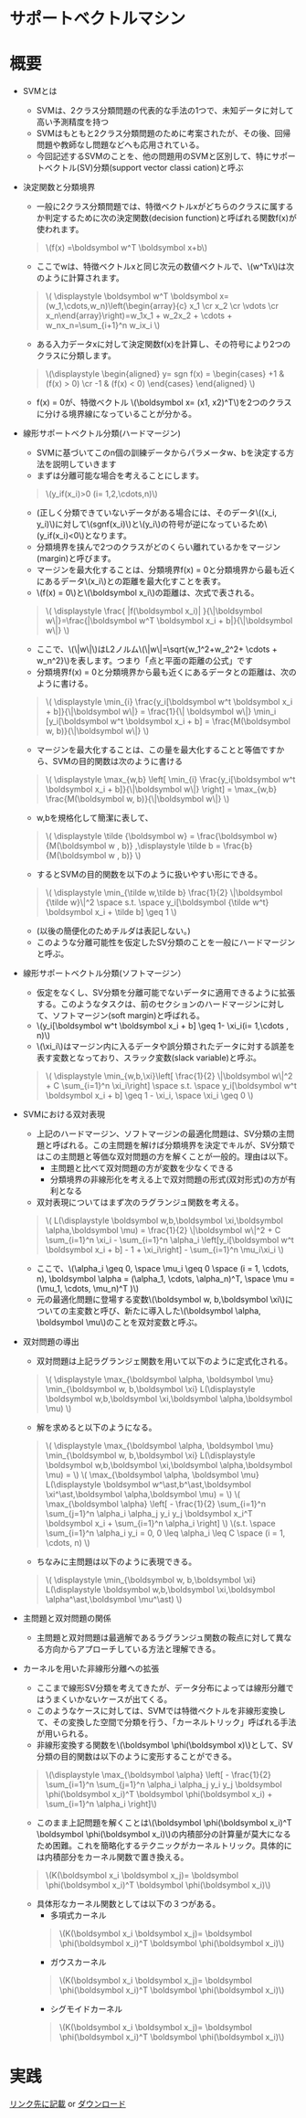 <script type="text/x-mathjax-config">MathJax.Hub.Config({tex2jax:{inlineMath:[['\$','\$'],['\\(','\\)']],processEscapes:true},CommonHTML: {matchFontHeight:false}});</script>
<script type="text/javascript" async src="https://cdnjs.cloudflare.com/ajax/libs/mathjax/2.7.1/MathJax.js?config=TeX-MML-AM_CHTML"></script>
サポートベクトルマシン
============
# 概要

- SVMとは
  - SVMは、2クラス分類問題の代表的な手法の1つで、未知データに対して高い予測精度を持つ
  - SVMはもともと2クラス分類問題のために考案されたが、その後、回帰問題や教師なし問題などへも応用されている。
  - 今回記述するSVMのことを、他の問題用のSVMと区別して、特にサポートベクトル(SV)分類(support vector classi cation)と呼ぶ
- 決定関数と分類境界
  - 一般に2クラス分類問題では、特徴ベクトルxがどちらのクラスに属するか判定するために次の決定関数(decision function)と呼ばれる関数f(x)が使われます。
  > \\\(f(x) =\boldsymbol w^T \boldsymbol x+b\\\)
  - ここでwは、特徴ベクトルxと同じ次元の数値ベクトルで、\\\(w^Tx\\\)は次のように計算されます。
  > \\\(
      \displaystyle \boldsymbol w^T \boldsymbol x=(w_1,\cdots,w_n)\left(\begin{array}{c} x_1 \cr x_2 \cr \vdots \cr x_n\end{array}\right)=w_1x_1 + w_2x_2 + \cdots + w_nx_n=\sum_{i+1}^n w_ix_i
    \\\)
  - ある入力データxに対して決定関数f(x)を計算し、その符号により2つのクラスに分類します。
  > \\\(\displaystyle
\begin{aligned} 
y= sgn f(x) =
    \begin{cases}
        +1 & (f(x) > 0) \cr
        -1 & (f(x) < 0) 
    \end{cases}
\end{aligned} \\\)
  - f(x) = 0が、特徴ベクトル \\\(\boldsymbol x= (x1, x2)^T\\\)を2つのクラスに分ける境界線になっていることが分かる。
- 線形サポートベクトル分類(ハードマージン)
  - SVMに基づいてこのn個の訓練データからパラメータw、bを決定する方法を説明していきます
  - まずは分離可能な場合を考えることにします。
  > \\\(y_if(x_i)>0  (i= 1,2,\cdots,n)\\\)
  - (正しく分類できていないデータがある場合には、そのデータ\\\((x_i, y_i)\\\)に対して\\\(sgnf(x_i)\\\)と\\\(y_i\\\)の符号が逆になっているため\\\(y_if(x_i)<0\\\)となります。
  - 分類境界を挟んで2つのクラスがどのくらい離れているかをマージン(margin)と呼びます。
  - マージンを最大化することは、分類境界f(x) = 0と分類境界から最も近くにあるデータ\\\(x_i\\\)との距離を最大化すことを表す。
  - \\\(f(x) = 0\\\)と\\\(\boldsymbol x_i\\\)の距離は、次式で表される。
  > \\\(
      \displaystyle \frac{ \|f(\boldsymbol x_i)\| }{\\|\boldsymbol w\\|}=\frac{\|\boldsymbol  w^T \boldsymbol x_i + b\|}{\\|\boldsymbol w\\|}
    \\\)
  - ここで、\\\(\\|w\\|\\\)はL2ノルム\\\(\\|w\\|=\sqrt{w_1^2+w_2^2+ \cdots + w_n^2}\\\)を表します。つまり「点と平面の距離の公式」です
  - 分類境界f(x) = 0と分類境界から最も近くにあるデータとの距離は、次のように書ける。
  > \\\(
      \displaystyle \min_{i} \frac{y_i[\boldsymbol w^t \boldsymbol x_i + b]}{\\|\boldsymbol w\\|} = \frac{1}{\\| \boldsymbol w\\|} \min_i [y_i[\boldsymbol w^t \boldsymbol x_i + b] = \frac{M(\boldsymbol w, b)}{\\|\boldsymbol w\\|}
    \\\)
  - マージンを最大化することは、この量を最大化することと等価ですから、SVMの目的関数は次のように書ける
  > \\\(
      \displaystyle \max_{w,b} \left[ \min_{i} \frac{y_i[\boldsymbol w^t \boldsymbol x_i + b]}{\\|\boldsymbol w\\|} \right] = \max_{w,b} \frac{M(\boldsymbol w, b)}{\\|\boldsymbol w\\|}
    \\\)
  - w,bを規格化して簡潔に表して、
  > \\\(
      \displaystyle \tilde {\boldsymbol w} = \frac{\boldsymbol w}{M(\boldsymbol w , b)} ,\displaystyle \tilde b = \frac{b}{M(\boldsymbol w , b)}
    \\\)
  - するとSVMの目的関数を以下のように扱いやすい形にできる。
  > \\\(
      \displaystyle \min_{\tilde w,\tilde b} \frac{1}{2} \\|\boldsymbol {\tilde w}\\|^2 \space s.t. \space y_i[\boldsymbol {\tilde w^t} \boldsymbol x_i + \tilde b] \geq 1
    \\\)
  - (以後の簡便化のためチルダは表記しない。)
  - このような分離可能性を仮定したSV分類のことを一般にハードマージンと呼ぶ。
- 線形サポートベクトル分類(ソフトマージン）
  - 仮定をなくし、SV分類を分離可能でないデータに適用できるように拡張する。このようなタスクは、前のセクションのハードマージンに対して、ソフトマージン(soft margin)と呼ばれる。
  - \\\(y_i[\boldsymbol w^t \boldsymbol x_i + b] \geq 1- \xi_i(i= 1,\cdots , n)\\\)
  - \\\(\xi_i\\\)はマージン内に入るデータや誤分類されたデータに対する誤差を表す変数となっており、スラック変数(slack variable)と呼ぶ。
  > \\\(
      \displaystyle \min_{w,b,\xi}\left[ \frac{1}{2} \\|\boldsymbol w\\|^2 + C \sum_{i=1}^n \xi_i\right] \space s.t. \space y_i[\boldsymbol w^t \boldsymbol x_i + b] \geq 1 - \xi_i, \space \xi_i \geq 0
    \\\)
- SVMにおける双対表現
  - 上記のハードマージン、ソフトマージンの最適化問題は、SV分類の主問題と呼ばれる。この主問題を解けば分類境界を決定でキルが、SV分類ではこの主問題と等価な双対問題の方を解くことが一般的。理由は以下。
    - 主問題と比べて双対問題の方が変数を少なくできる
    - 分類境界の非線形化を考える上で双対問題の形式(双対形式)の方が有利となる
  - 双対表現についてはまず次のラグランジュ関数を考える。
  > \\\(
      L(\displaystyle \boldsymbol w,b,\boldsymbol \xi,\boldsymbol \alpha,\boldsymbol \mu) = \frac{1}{2} \\|\boldsymbol w\\|^2 + C \sum_{i=1}^n \xi_i - \sum_{i=1}^n \alpha_i \left[y_i[\boldsymbol w^t \boldsymbol x_i + b] - 1 + \xi_i\right] - \sum_{i=1}^n \mu_i\xi_i
    \\\)
  - ここで、\\\(\alpha_i \geq 0, \space \mu_i \geq 0 \space (i = 1, \cdots, n), \boldsymbol \alpha = (\alpha_1, \cdots, \alpha_n)^T, \space \mu = (\mu_1, \cdots, \mu_n)^T )\\\)
  - 元の最適化問題に登場する変数\\\(\boldsymbol w, b,\boldsymbol \xi\\\)についての主変数と呼び、新たに導入した\\\(\boldsymbol \alpha, \boldsymbol \mu\\\)のことを双対変数と呼ぶ。
- 双対問題の導出
  - 双対問題は上記ラグランジェ関数を用いて以下のように定式化される。
  > \\\(
      \displaystyle \max_{\boldsymbol \alpha, \boldsymbol \mu} \min_{\boldsymbol w, b,\boldsymbol \xi} L(\displaystyle \boldsymbol w,b,\boldsymbol \xi,\boldsymbol \alpha,\boldsymbol \mu)
    \\\)
  - 解を求めると以下のようになる。
  > \\\(
      \displaystyle \max_{\boldsymbol \alpha, \boldsymbol \mu} \min_{\boldsymbol w, b,\boldsymbol \xi} L(\displaystyle \boldsymbol w,b,\boldsymbol \xi,\boldsymbol \alpha,\boldsymbol \mu) =
    \\\)
  > \\\(
      \max_{\boldsymbol \alpha, \boldsymbol \mu} L(\displaystyle \boldsymbol w^\ast,b^\ast,\boldsymbol \xi^\ast,\boldsymbol \alpha,\boldsymbol \mu) =
    \\\)
  > \\\(
      \max_{\boldsymbol \alpha} \left[ - \frac{1}{2} \sum_{i=1}^n \sum_{j=1}^n \alpha_i \alpha_j y_i y_j \boldsymbol x_i^T \boldsymbol x_i + \sum_{i=1}^n \alpha_i \right]
    \\\)
    \\\(s.t. \space \sum_{i=1}^n \alpha_i y_i = 0, 0 \leq \alpha_i \leq C \space (i = 1, \cdots, n)
    \\\)
  - ちなみに主問題は以下のように表現できる。
  > \\\(
      \displaystyle \min_{\boldsymbol w, b,\boldsymbol \xi} L(\displaystyle \boldsymbol w,b,\boldsymbol \xi,\boldsymbol \alpha^\ast,\boldsymbol \mu^\ast)
    \\\)

- 主問題と双対問題の関係
  - 主問題と双対問題は最適解であるラグランジュ関数の鞍点に対して異なる方向からアプローチしている方法と理解できる。
- カーネルを用いた非線形分離への拡張
  - ここまで線形SV分類を考えてきたが、データ分布によっては線形分離ではうまくいかないケースが出てくる。
  - このようなケースに対しては、SVMでは特徴ベクトルを非線形変換して、その変換した空間で分類を行う、「カーネルトリック」呼ばれる手法が用いられる。
  - 非線形変換する関数を\\\(\boldsymbol \phi(\boldsymbol x)\\\)として、SV分類の目的関数は以下のように変形することができる。
  > \\\(\displaystyle \max_{\boldsymbol \alpha} \left[ - \frac{1}{2} \sum_{i=1}^n \sum_{j=1}^n \alpha_i \alpha_j y_i y_j \boldsymbol \phi(\boldsymbol x_i)^T \boldsymbol \phi(\boldsymbol x_i) + \sum_{i=1}^n \alpha_i \right]\\\) 
  - このまま上記問題を解くことは\\\(\boldsymbol \phi(\boldsymbol x_i)^T \boldsymbol \phi(\boldsymbol x_i)\\\)の内積部分の計算量が莫大になるため困難。これを簡略化するテクニックがカーネルトリック。具体的には内積部分をカーネル関数で置き換える。
  > \\\(K(\boldsymbol x_i \boldsymbol x_j)= \boldsymbol \phi(\boldsymbol x_i)^T \boldsymbol \phi(\boldsymbol x_i)\\\)
  - 具体形なカーネル関数としては以下の３つがある。
    - 多項式カーネル
    > \\\(K(\boldsymbol x_i \boldsymbol x_j)= \boldsymbol \phi(\boldsymbol x_i)^T \boldsymbol \phi(\boldsymbol x_i)\\\)
    - ガウスカーネル
    > \\\(K(\boldsymbol x_i \boldsymbol x_j)= \boldsymbol \phi(\boldsymbol x_i)^T \boldsymbol \phi(\boldsymbol x_i)\\\)
    - シグモイドカーネル
    > \\\(K(\boldsymbol x_i \boldsymbol x_j)= \boldsymbol \phi(\boldsymbol x_i)^T \boldsymbol \phi(\boldsymbol x_i)\\\) 




# 実践
[リンク先に記載](https://github.com/MatSoich/RabbitChallenge/blob/master/機械学習/codes/7.サポートベクトルマシン.ipynb)
or
[ダウンロード](codes/7.サポートベクトルマシン.ipynb)